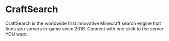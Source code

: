 # CraftSearch
CraftSearch is the worldwide first innovative Minecraft search engine that finds you servers in-game since 2016. Connect with one click to the server YOU want.
